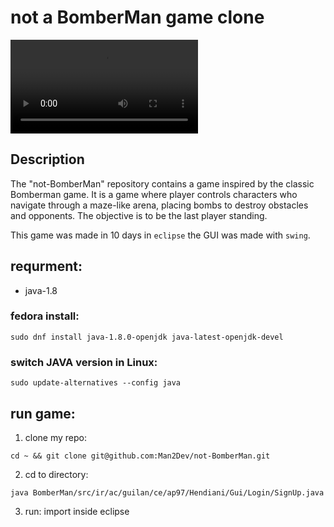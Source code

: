 # not a BomberMan game clone

![demo video](sample.mp4)

## Description
The "not-BomberMan" repository contains a game inspired by the classic Bomberman game. It is a game where player controls characters who navigate through a maze-like arena, placing bombs to destroy obstacles and opponents. The objective is to be the last player standing.

This game was made in 10 days in `eclipse` the GUI was made with `swing`.

## requrment:
* java-1.8

### fedora install:
````
sudo dnf install java-1.8.0-openjdk java-latest-openjdk-devel
````

### switch JAVA version in Linux:
```
sudo update-alternatives --config java
```

## run game:
1. clone my repo:
````
cd ~ && git clone git@github.com:Man2Dev/not-BomberMan.git
````
2. cd to directory:
````
java BomberMan/src/ir/ac/guilan/ce/ap97/Hendiani/Gui/Login/SignUp.java
````
3. run:
import inside eclipse

